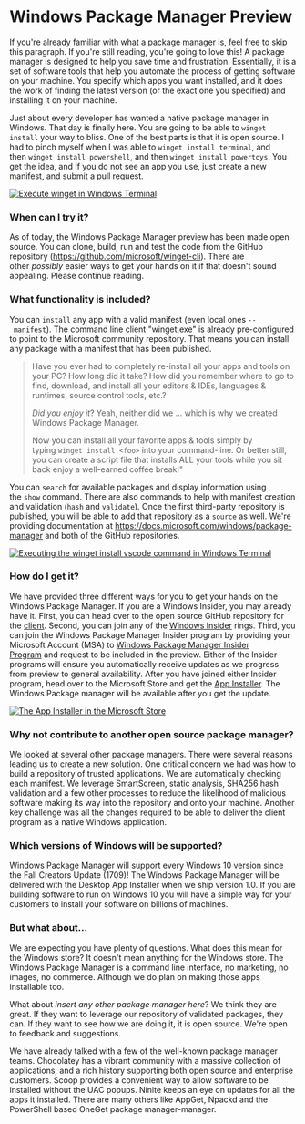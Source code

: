 Windows Package Manager Preview
===============================

If you're already familiar with what a package manager is, feel free to skip this paragraph. If you're still reading, you're going to love this! A package manager is designed to help you save time and frustration. Essentially, it is a set of software tools that help you automate the process of getting software on your machine. You specify which apps you want installed, and it does the work of finding the latest version (or the exact one you specified) and installing it on your machine.

Just about every developer has wanted a native package manager in Windows. That day is finally here. You are going to be able to `winget install` your way to bliss. One of the best parts is that it is open source. I had to pinch myself when I was able to `winget install terminal`, and then `winget install powershell`, and then `winget install powertoys`. You get the idea, and If you do not see an app you use, just create a new manifest, and submit a pull request.

[![Execute winget in Windows Terminal](https://devblogs.microsoft.com/commandline/wp-content/uploads/sites/33/2020/05/winget01.png)](https://devblogs.microsoft.com/commandline/wp-content/uploads/sites/33/2020/05/winget01.png)

### When can I try it?

As of today, the Windows Package Manager preview has been made open source. You can clone, build, run and test the code from the GitHub repository (<https://github.com/microsoft/winget-cli>). There are other *possibly* easier ways to get your hands on it if that doesn't sound appealing. Please continue reading.

### What functionality is included?

You can `install` any app with a valid manifest (even local ones `-- manifest`). The command line client "winget.exe" is already pre-configured to point to the Microsoft community repository. That means you can install any package with a manifest that has been published.

> Have you ever had to completely re-install all your apps and tools on your PC? How long did it take? How did you remember where to go to find, download, and install all your editors & IDEs, languages & runtimes, source control tools, etc.?
>
> *Did you enjoy it*? Yeah, neither did we ... which is why we created Windows Package Manager.
>
> Now you can install all your favorite apps & tools simply by typing `winget install <foo>` into your command-line. Or better still, you can create a script file that installs ALL your tools while you sit back enjoy a well-earned coffee break!"

You can `search` for available packages and display information using the `show` command. There are also commands to help with manifest creation and validation (`hash` and `validate`). Once the first third-party repository is published, you will be able to add that repository as a `source` as well. We're providing documentation at <https://docs.microsoft.com/windows/package-manager> and both of the GitHub repositories.

[![Executing the winget install vscode command in Windows Terminal](https://devblogs.microsoft.com/commandline/wp-content/uploads/sites/33/2020/05/winget02.png)](https://devblogs.microsoft.com/commandline/wp-content/uploads/sites/33/2020/05/winget02.png)

### How do I get it?

We have provided three different ways for you to get your hands on the Windows Package Manager. If you are a Windows Insider, you may already have it. First, you can head over to the open source GitHub repository for the [client](https://www.github.com/microsoft/winget-cli). Second, you can join any of the [Windows Insider](https://insider.windows.com/) rings. Third, you can join the Windows Package Manager Insider program by providing your Microsoft Account (MSA) to [Windows Package Manager Insider Program](http://aka.ms/winget-InsiderProgram) and request to be included in the preview. Either of the Insider programs will ensure you automatically receive updates as we progress from preview to general availability. After you have joined either Insider program, head over to the Microsoft Store and get the [App Installer](ms-windows-store:/pdp/?productid=9nblggh4nns1). The Windows Package manager will be available after you get the update.

[![The App Installer in the Microsoft Store](https://devblogs.microsoft.com/commandline/wp-content/uploads/sites/33/2020/05/winget03.png)](https://devblogs.microsoft.com/commandline/wp-content/uploads/sites/33/2020/05/winget03.png)

### Why not contribute to another open source package manager?

We looked at several other package managers. There were several reasons leading us to create a new solution. One critical concern we had was how to build a repository of trusted applications. We are automatically checking each manifest. We leverage SmartScreen, static analysis, SHA256 hash validation and a few other processes to reduce the likelihood of malicious software making its way into the repository and onto your machine. Another key challenge was all the changes required to be able to deliver the client program as a native Windows application.

### Which versions of Windows will be supported?

Windows Package Manager will support every Windows 10 version since the Fall Creators Update (1709)! The Windows Package Manager will be delivered with the Desktop App Installer when we ship version 1.0. If you are building software to run on Windows 10 you will have a simple way for your customers to install your software on billions of machines.

### But what about...

We are expecting you have plenty of questions. What does this mean for the Windows store? It doesn't mean anything for the Windows store. The Windows Package Manager is a command line interface, no marketing, no images, no commerce. Although we do plan on making those apps installable too.

What about *insert any other package manager here*? We think they are great. If they want to leverage our repository of validated packages, they can. If they want to see how we are doing it, it is open source. We're open to feedback and suggestions.

We have already talked with a few of the well-known package manager teams. Chocolatey has a vibrant community with a massive collection of applications, and a rich history supporting both open source and enterprise customers. Scoop provides a convenient way to allow software to be installed without the UAC popups. Ninite keeps an eye on updates for all the apps it installed. There are many others like AppGet, Npackd and the PowerShell based OneGet package manager-manager.